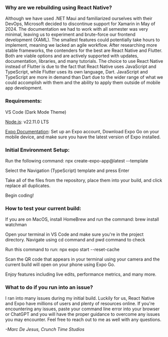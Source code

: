 <h3>Why are we rebuilding using React Native?</h3>
<p>Although we have used .NET Maui and familiarized ourselves with their DevOps, Microsoft decided to discontinue support for Xamarin in May of 2024. The documentation we had to work with all semester was very minimal, leaving us to experiment and brute-force our frontend development (XAML). The smallest features could potentially take hours to implement, meaning we lacked an agile workflow. After researching more stable frameworks, the contenders for the best are React Native and Flutter. Both are viable options and are actively supported with updates, documentation, libraries, and many tutorials. The choice to use React Native instead of Flutter is due to the fact that React Native uses JavaScript and TypeScript, while Flutter uses its own language, Dart. JavaScript and TypeScript are more in demand than Dart due to the wider range of what we could accomplish with them and the ability to apply them outside of mobile app development.</p>

<h3>Requirements:</h3>

VS Code (Dark Mode Theme)

<a href="https://nodejs.org/en">Node.js</a>: v22.11.0 LTS

<a href="https://docs.expo.dev/">Expo Documentation</a>: Set up an Expo account, Download Expo Go on your mobile device, and make sure you have the latest version of Expo installed.

<h3>Initial Environment Setup:</h3>

<p>Run the following command: npx create-expo-app@latest --template</p>
<p>Select the Navigation (TypeScript) template and press Enter</p>
<p>Take all of the files from the repository, place them into your build, and click replace all duplicates.</p>
<p>Begin coding!</p>

<h3>How to test your current build:</h3>

<p>If you are on MacOS, install HomeBrew and run the command: brew install watchman</p>
<p>Open your terminal in VS Code and make sure you're in the project directory. Navigate using cd command and pwd command to check</p>
<p>Run this command to run: npx expo start --reset-cache</p>
<p>Scan the QR code that appears in your terminal using your camera and the current build will open on your phone using Expo Go.</p>
<p>Enjoy features including live edits, performance metrics, and many more.</p>

<h3>What to do if you run into an issue?</h3>
<p>I ran into many issues during my initial build. Luckily for us, React Native and Expo have millions of users and plenty of resources online. If you're encountering any issues, paste your command line error into your browser or ChatGPT and you will have the proper guidance to overcome any issues you may encounter. Feel free to reach out to me as well with any questions.</p>

<p><i>-Marc De Jesus, Crunch Time Studios</i></p>
